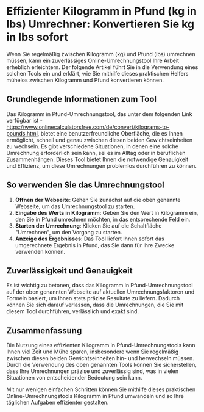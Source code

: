 Effizienter Kilogramm in Pfund (kg in lbs) Umrechner: Konvertieren Sie kg in lbs sofort
=======================================================================================

Wenn Sie regelmäßig zwischen Kilogramm (kg) und Pfund (lbs) umrechnen müssen, kann ein zuverlässiges Online-Umrechnungstool Ihre Arbeit erheblich erleichtern. Der folgende Artikel führt Sie in die Verwendung eines solchen Tools ein und erklärt, wie Sie mithilfe dieses praktischen Helfers mühelos zwischen Kilogramm und Pfund konvertieren können.

Grundlegende Informationen zum Tool
-----------------------------------

Das Kilogramm in Pfund-Umrechnungstool, das unter dem folgenden Link verfügbar ist - <https://www.onlinecalculatorsfree.com/de/convert/kilograms-to-pounds.html>, bietet eine benutzerfreundliche Oberfläche, die es Ihnen ermöglicht, schnell und genau zwischen diesen beiden Gewichtseinheiten zu wechseln. Es gibt verschiedene Situationen, in denen eine solche Umrechnung erforderlich sein kann, sei es im Alltag oder in beruflichen Zusammenhängen. Dieses Tool bietet Ihnen die notwendige Genauigkeit und Effizienz, um diese Umrechnungen problemlos durchführen zu können.

So verwenden Sie das Umrechnungstool
------------------------------------

1. **Öffnen der Webseite**: Gehen Sie zunächst auf die oben genannte Webseite, um das Umrechnungstool zu starten.
2. **Eingabe des Werts in Kilogramm**: Geben Sie den Wert in Kilogramm ein, den Sie in Pfund umrechnen möchten, in das entsprechende Feld ein.
3. **Starten der Umrechnung**: Klicken Sie auf die Schaltfläche "Umrechnen", um den Vorgang zu starten.
4. **Anzeige des Ergebnisses**: Das Tool liefert Ihnen sofort das umgerechnete Ergebnis in Pfund, das Sie dann für Ihre Zwecke verwenden können.

Zuverlässigkeit und Genauigkeit
-------------------------------

Es ist wichtig zu betonen, dass das Kilogramm in Pfund-Umrechnungstool auf der oben genannten Webseite auf aktuellen Umrechnungsfaktoren und Formeln basiert, um Ihnen stets präzise Resultate zu liefern. Dadurch können Sie sich darauf verlassen, dass die Umrechnungen, die Sie mit diesem Tool durchführen, verlässlich und exakt sind.

Zusammenfassung
---------------

Die Nutzung eines effizienten Kilogramm in Pfund-Umrechnungstools kann Ihnen viel Zeit und Mühe sparen, insbesondere wenn Sie regelmäßig zwischen diesen beiden Gewichtseinheiten hin- und herwechseln müssen. Durch die Verwendung des oben genannten Tools können Sie sicherstellen, dass Ihre Umrechnungen präzise und zuverlässig sind, was in vielen Situationen von entscheidender Bedeutung sein kann.

Mit nur wenigen einfachen Schritten können Sie mithilfe dieses praktischen Online-Umrechnungstools Kilogramm in Pfund umwandeln und so Ihre täglichen Aufgaben effizienter gestalten.